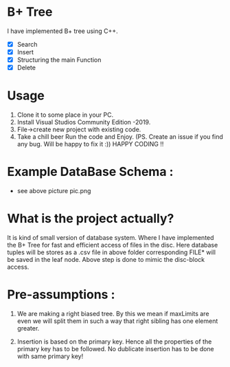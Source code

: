 # B+ Tree
I have implemented B+ tree using C++.
 - [x] Search
 - [x] Insert
 - [x] Structuring the main Function
 - [x] Delete
# Usage
 1. Clone it to some place in your PC.
 2. Install Visual Studios Community Edition -2019.
 3. File->create new project with existing code.
 4. Take a chill beer Run the code and Enjoy. (PS. Create an issue if you find any bug. Will be happy to fix it :)) HAPPY CODING !!
# Example DataBase Schema :
 - see above picture pic.png
# What is the project actually?
It is kind of small version of database system. Where I have implemented the B+ Tree for fast and efficient access of files in the disc. Here database tuples will be stores as a .csv file in above folder corresponding FILE* will be saved in the leaf node. Above step is done to mimic the disc-block access.
# Pre-assumptions :
  1. We are making a right biased tree. By this we mean if maxLimits are even we will split them in such a way that right sibling has one element greater.

  2. Insertion is based on the primary key. Hence all the properties of the primary key has to be followed. No dublicate insertion has to be done with same primary key!
